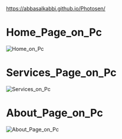 https://abbasalkabbi.github.io/Photosen/

# Home_Page_on_Pc
![Home_on_Pc](https://user-images.githubusercontent.com/75854041/213577384-aaf6d9be-d536-4007-9463-2672653cf1ea.png)
# Services_Page_on_Pc
![Services_on_Pc](https://user-images.githubusercontent.com/75854041/213577665-10077772-e1e5-41b6-a4fd-2b08f739189d.png)
# About_Page_on_Pc
![About_Page_on_Pc](https://user-images.githubusercontent.com/75854041/213577932-f9941864-24b1-4b5a-bda1-6e9aef74bd93.png)


